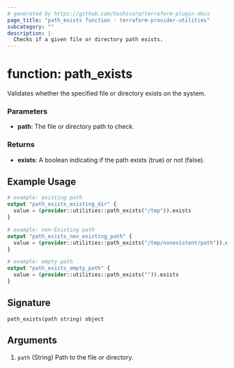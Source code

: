 ```yaml
---
# generated by https://github.com/hashicorp/terraform-plugin-docs
page_title: "path_exists function - terraform-provider-utilities"
subcategory: ""
description: |-
  Checks if a given file or directory path exists.
---
```


# function: path_exists

Validates whether the specified file or directory exists on the system.

### Parameters
- **path**: The file or directory path to check.

### Returns
- **exists**: A boolean indicating if the path exists (true) or not (false).

## Example Usage

```terraform
# example: existing path
output "path_exists_existing_dir" {
  value = (provider::utilities::path_exists("/tmp")).exists
}

# example: non-Existing path
output "path_exists_non_existing_path" {
  value = (provider::utilities::path_exists("/tmp/nonexistent/path")).exists
}

# example: empty path
output "path_exists_empty_path" {
  value = (provider::utilities::path_exists("")).exists
}
```

## Signature

<!-- signature generated by tfplugindocs -->
```text
path_exists(path string) object
```

## Arguments

<!-- arguments generated by tfplugindocs -->
1. `path` (String) Path to the file or directory.

